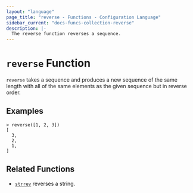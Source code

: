 ```yaml
---
layout: "language"
page_title: "reverse - Functions - Configuration Language"
sidebar_current: "docs-funcs-collection-reverse"
description: |-
  The reverse function reverses a sequence.
---
```


# `reverse` Function

`reverse` takes a sequence and produces a new sequence of the same length
with all of the same elements as the given sequence but in reverse order.

## Examples

```
> reverse([1, 2, 3])
[
  3,
  2,
  1,
]
```

## Related Functions

* [`strrev`](./strrev.html) reverses a string.
